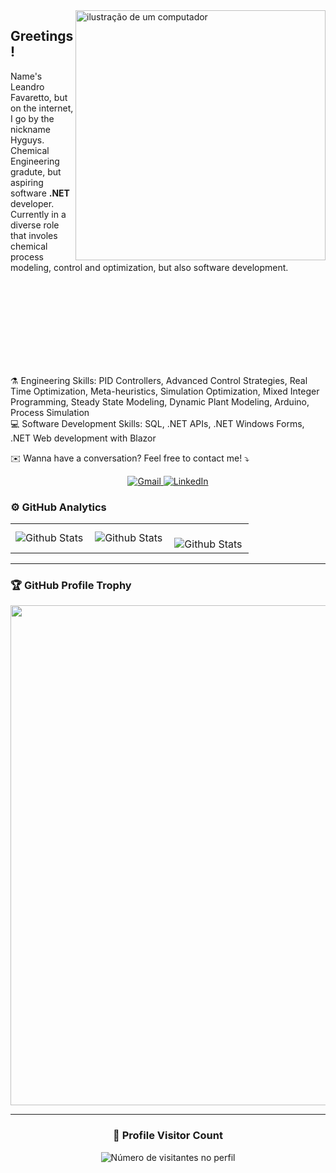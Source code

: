 <img src="https://raw.githubusercontent.com/MicaelliMedeiros/micaellimedeiros/master/image/computer-illustration.png" alt="ilustração de um computador" min-width="400px" max-width="400px" width="400px" align="right">
<h2><b> Greetings! </b></h2>
<p align="left"> 
  Name's Leandro Favaretto, but on the internet, I go by the nickname Hyguys. <br>
  Chemical Engineering gradute, but aspiring software <strong>.NET</strong> developer. <br>
  Currently in a diverse role that involes chemical process modeling, control and optimization, but also software development.
</p>
<br><br><br><br><br><br><br><br>
<p align="left">
  ⚗️ Engineering Skills: PID Controllers, Advanced Control Strategies, Real Time Optimization, Meta-heuristics, Simulation Optimization, Mixed Integer Programming, Steady State Modeling, Dynamic Plant Modeling, Arduino, Process Simulation <br>
  💻 Software Development Skills: SQL, .NET APIs, .NET Windows Forms, .NET Web development with Blazor
</p>


<p align="left">
  ✉️ Wanna have a conversation? Feel free to contact me! ⤵️
</p>

<p align="center">
  <a href="mailto:leandro.favaretto26@gmail.com" title="Gmail">
    <img src="https://img.shields.io/badge/-Gmail-FF0000?style=flat-square&labelColor=FF0000&logo=gmail&logoColor=white" alt="Gmail"/>
  </a>
  <a href="https://www.linkedin.com/in/leandro-favaretto/" title="LinkedIn">
    <img src="https://img.shields.io/badge/-Linkedin-0e76a8?style=flat-square&logo=Linkedin&logoColor=white" alt="LinkedIn"/>
  </a>
</p>



### ⚙️ GitHub Analytics

<table>
  <tr>
    <td>
      <img
        align="left"
        src="https://github-readme-stats.vercel.app/api?username=Hyguys&theme=dark&hide_border=false&include_all_commits=true"
        alt="Github Stats"
      />
    </td>
    <td>
      <img
        align="left"
        src="https://github-readme-stats.vercel.app/api/top-langs/?username=Hyguys&theme=dark&hide_border=false&include_all_commits=true&count_private=true&layout=compact"
        alt="Github Stats"
      />
    </td>
    <td>
      <br />
      <img
        align="left"
        src="https://github-readme-streak-stats.herokuapp.com/?user=Hyguys&theme=dark&hide_border=false"
        alt="Github Stats"
      />
    </td>
  </tr>
</table>

--- 

### 🏆 GitHub Profile Trophy

<p align="center">
  <a
    href="https://github.com/ryo-ma/github-profile-trophy"
    title="repositório de troféus"
  >
    <img
      width="800"
      src="https://github-profile-trophy.vercel.app/?username=Hyguys&column=8&theme=darkhub&no-frame=true&no-bg=true"
    />
  </a>
</p>

---

<div align="center">
  <h3><b>📍 Profile Visitor Count</b></h3>
</div>

<p align="center">
  <img
    src="https://profile-counter.glitch.me/Hyguys/count.svg"
    alt="Número de visitantes no perfil"
  />
</p>
